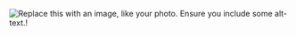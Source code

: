 ![Replace this with an image, like your photo. Ensure you include some alt-text.!](https://octodex.github.com/images/yaktocat.png)
